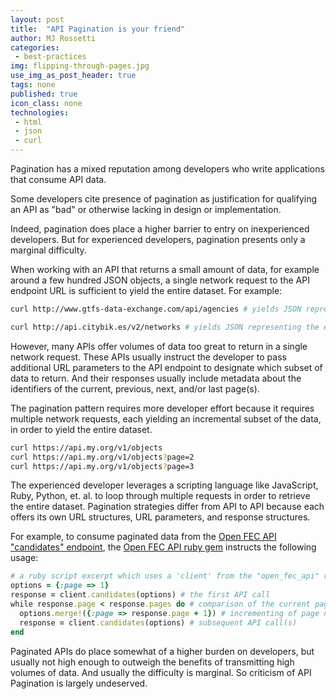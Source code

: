 ```yaml
---
layout: post
title:  "API Pagination is your friend"
author: MJ Rossetti
categories:
 - best-practices
img: flipping-through-pages.jpg
use_img_as_post_header: true
tags: none
published: true
icon_class: none
technologies:
 - html
 - json
 - curl
---
```


Pagination has a mixed reputation among developers who write applications that consume API data.

Some developers cite
 presence of pagination
 as justification for
 qualifying an API as "bad" or otherwise lacking in design or implementation.

Indeed, pagination does place a higher barrier to entry on inexperienced developers. But for experienced developers, pagination presents only a marginal difficulty.

When working with an API that returns a small amount of data, for example around a few hundred JSON objects, a single network request to the API endpoint URL is sufficient to yield the entire dataset. For example:

```` sh
curl http://www.gtfs-data-exchange.com/api/agencies # yields JSON representing the entire dataset of transit agencies
````

```` sh
curl http://api.citybik.es/v2/networks # yields JSON representing the entire dataset of bikeshare networks
````

However, many APIs offer volumes of data too great to return in a single network request. These APIs usually instruct the developer to pass additional URL parameters to the API endpoint to designate which subset of data to return. And their responses usually include metadata about the identifiers of the current, previous, next, and/or last page(s).

The pagination pattern requires more developer effort because it requires multiple network requests, each yielding an incremental subset of the data, in order to yield the entire dataset.

```` sh
curl https://api.my.org/v1/objects
curl https://api.my.org/v1/objects?page=2
curl https://api.my.org/v1/objects?page=3
````

The experienced developer leverages a scripting language like JavaScript, Ruby, Python, et. al. to loop through multiple requests in order to retrieve the entire dataset. Pagination strategies differ from API to API because each offers its own URL structures, URL parameters, and response structures.

For example, to consume paginated data from the [Open FEC API](https://api.open.fec.gov/developers) ["candidates" endpoint](https://api.open.fec.gov/developers#!/candidate/get_candidates), the [Open FEC API ruby gem](https://github.com/data-creative/open-fec-api-ruby#usage) instructs the following usage:

```` rb
# a ruby script excerpt which uses a 'client' from the "open_fec_api" ruby gem to make requests...
options = {:page => 1}
response = client.candidates(options) # the first API call
while response.page < response.pages do # comparison of the current page number to the last page number, to determine whether or not to place future calls...
  options.merge!({:page => response.page + 1}) # incrementing of page number
  response = client.candidates(options) # subsequent API call(s)
end
````

Paginated APIs do place somewhat of a higher burden on developers, but usually not high enough to outweigh the benefits of transmitting high volumes of data. And usually the difficulty is marginal. So criticism of API Pagination is largely undeserved.
